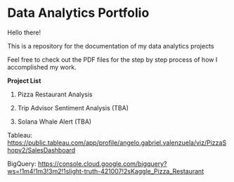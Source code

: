 # Data Analytics Portfolio

Hello there! 

This is a repository for the documentation of my data analytics projects

Feel free to check out the PDF files for the step by step process of how I accomplished my work.


**Project List**
1. Pizza Restaurant Analysis

2. Trip Advisor Sentiment Analysis (TBA)

3. Solana Whale Alert (TBA)

Tableau: https://public.tableau.com/app/profile/angelo.gabriel.valenzuela/viz/PizzaShopv2/SalesDashboard

BigQuery: https://console.cloud.google.com/bigquery?ws=!1m4!1m3!3m2!1slight-truth-421007!2sKaggle_Pizza_Restaurant
